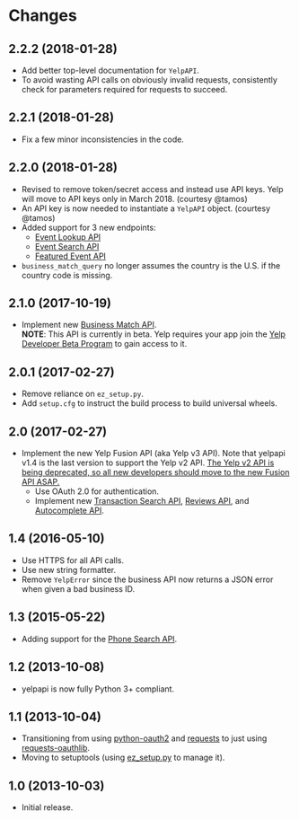 # Changes

## 2.2.2 (2018-01-28)
* Add better top-level documentation for `YelpAPI`.
* To avoid wasting API calls on obviously invalid requests, consistently check for parameters required for requests to succeed.

## 2.2.1 (2018-01-28)
* Fix a few minor inconsistencies in the code.

## 2.2.0 (2018-01-28)
* Revised to remove token/secret access and instead use API keys. Yelp will move to API keys only in March 2018. (courtesy @tamos)
* An API key is now needed to instantiate a `YelpAPI` object. (courtesy @tamos)
* Added support for 3 new endpoints:
    * [Event Lookup API](https://www.yelp.com/developers/documentation/v3/event)
    * [Event Search API](https://www.yelp.com/developers/documentation/v3/event_search)
    * [Featured Event API](https://www.yelp.com/developers/documentation/v3/featured_event)
* `business_match_query` no longer assumes the country is the U.S. if the country code is missing.

## 2.1.0 (2017-10-19)
* Implement new [Business Match API](https://www.yelp.com/developers/documentation/v3/business_match).   
**NOTE**: This API is currently in beta. Yelp requires your app join the [Yelp Developer Beta Program](https://www.yelp.com/developers/v3/manage_app) to gain access to it.

## 2.0.1 (2017-02-27)
* Remove reliance on `ez_setup.py`.
* Add `setup.cfg` to instruct the build process to build universal wheels.

## 2.0 (2017-02-27)
* Implement the new Yelp Fusion API (aka Yelp v3 API). Note that yelpapi v1.4 is the last version to support the Yelp v2 API. [The Yelp v2 API is being deprecated, so all new developers should move to the new Fusion API ASAP.](https://engineeringblog.yelp.com/2017/02/recent-improvements-to-the-fusion-api.html)
    * Use OAuth 2.0 for authentication.
    * Implement new [Transaction Search API](https://www.yelp.com/developers/documentation/v3/transactions_search), [Reviews API](https://www.yelp.com/developers/documentation/v3/business_reviews), and [Autocomplete API](https://www.yelp.com/developers/documentation/v3/autocomplete).

## 1.4 (2016-05-10)
* Use HTTPS for all API calls.
* Use new string formatter.
* Remove `YelpError` since the business API now returns a JSON error when given a bad business ID.

## 1.3 (2015-05-22)
* Adding support for the [Phone Search API](https://www.yelp.com/developers/documentation/v2/phone_search).

## 1.2 (2013-10-08)
* yelpapi is now fully Python 3+ compliant.

## 1.1 (2013-10-04)
* Transitioning from using [python-oauth2](https://github.com/simplegeo/python-oauth2) and [requests](https://github.com/kennethreitz/requests) to just using [requests-oauthlib](https://github.com/requests/requests-oauthlib).
* Moving to setuptools (using [ez_setup.py](https://bitbucket.org/pypa/setuptools/downloads/ez_setup.py) to manage it).

## 1.0 (2013-10-03)
* Initial release.
